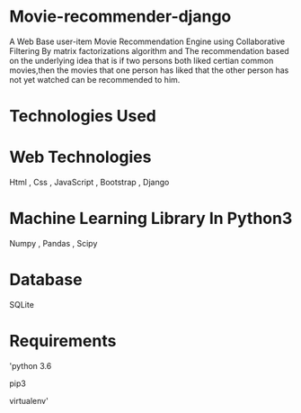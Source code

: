 # Movie-recommender-django

A Web Base user-item Movie Recommendation Engine using Collaborative Filtering By matrix factorizations algorithm and The recommendation based on the underlying idea that is if two persons both liked certian common movies,then the movies that one person has liked that the other person has not yet watched can be recommended to him.

# Technologies Used

# Web Technologies
Html , Css , JavaScript , Bootstrap , Django

# Machine Learning Library In Python3
Numpy , Pandas , Scipy

# Database
SQLite

# Requirements
'python 3.6

pip3

virtualenv'
